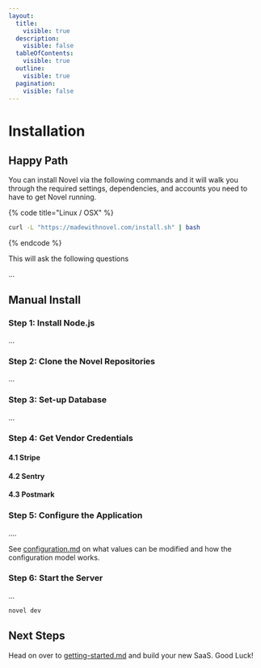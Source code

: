 ```yaml
---
layout:
  title:
    visible: true
  description:
    visible: false
  tableOfContents:
    visible: true
  outline:
    visible: true
  pagination:
    visible: false
---
```


# Installation

## Happy Path

You can install Novel via the following commands and it will walk you through the required settings, dependencies, and accounts you need to have to get Novel running.

{% code title="Linux / OSX" %}
```sh
curl -L "https://madewithnovel.com/install.sh" | bash
```
{% endcode %}

This will ask the following questions

...



## Manual Install

### Step 1: Install Node.js

...



### Step 2: Clone the Novel Repositories

...



### Step 3: Set-up Database

...



### Step 4: Get Vendor Credentials

#### 4.1 Stripe

#### 4.2 Sentry

#### 4.3 Postmark



### Step 5: Configure the Application

....

See [configuration.md](novel-server/configuration.md "mention") on what values can be modified and how the configuration model works.



### Step 6: Start the Server

...

```sh
novel dev
```



## Next Steps

Head on over to [getting-started.md](getting-started.md "mention") and build your new SaaS. Good Luck!

